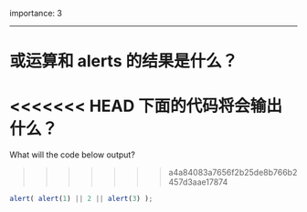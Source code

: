 importance: 3

---

# 或运算和 alerts 的结果是什么？

<<<<<<< HEAD
下面的代码将会输出什么？
=======
What will the code below output?
>>>>>>> a4a84083a7656f2b25de8b766b2457d3aae17874

```js
alert( alert(1) || 2 || alert(3) );
```

